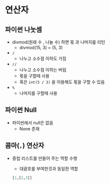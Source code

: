 # 연산자

## 파이썬 나눗셈

- divmod(원래 수 , 나눌 수) 하면 몫 과 나머지를 리턴
  - divmod(15, 3) = (5, 3)
- `/`
  - 나누고 소수점 이하도 가짐
- `//`
  - 나누고 소수점 이하는 버림
  - 몫을 구할때 사용
  - 혹은 `int(5 / 3)` 을 이용해도 몫을 구할 수 있음
- `%`
  - 나머지를 구할때 사용



## 파이썬 Null

- 파이썬에서 null은 없음
  - None 존재



## 콤마(`,`) 연산자

- 중첩 리스트를 만들어 주는 역할 수행

  - 대괄호를 부여한것과 동일한 역할

  ```python
  [1,[2,3]]
  ```

  